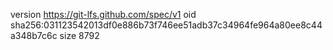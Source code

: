 version https://git-lfs.github.com/spec/v1
oid sha256:031123542013df0e886b73f746ee51adb37c34964fe964a80ee8c44a348b7c6c
size 8792
